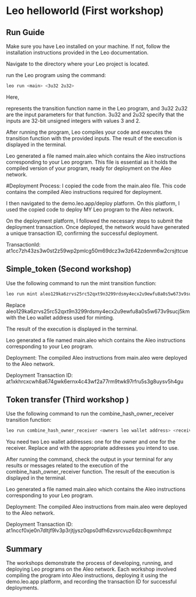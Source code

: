 # Leo helloworld (First workshop)

## Run Guide 

Make sure you have Leo installed on your machine. If not, follow the installation instructions provided in the Leo documentation.

Navigate to the directory where your Leo project is located.

run the Leo program using the command:
```bash
leo run <main> <3u32 2u32>
```
Here, <main> represents the transition function name in the Leo program, and 3u32 2u32 are the input parameters for that function.
3u32 and 2u32 specify that the inputs are 32-bit unsigned integers with values 3 and 2.

After running the program, Leo compiles your code and executes the transition function with the provided inputs.
The result of the execution is displayed in the terminal.

Leo generated a file named main.aleo which contains the Aleo instructions corresponding to your Leo program.
This file is essential as it holds the compiled version of your program, ready for deployment on the Aleo network.

#Deployment Process:
I copied the code from the main.aleo file.
This code contains the compiled Aleo instructions required for deployment.

I then navigated to the demo.leo.app/deploy platform.
On this platform, I used the copied code to deploy MY Leo program to the Aleo network.

On the deployment platform, I followed the necessary steps to submit the deployment transaction.
Once deployed, the network would have generated a unique transaction ID, confirming the successful deployment.

TransactionId: 	at1cc7zh43zs3w0st2z59wp2pmlcg50m69dcz3w3z642zdenm6w2crsjttcue


## Simple_token (Second workshop)

Use the following command to run the mint transition function:
```bash
leo run mint aleo129ka6zrvs25rc52qxt9n3299rdsmy4ecx2u9ewfu8a0s5w673v9sucj5km
```
Replace aleo129ka6zrvs25rc52qxt9n3299rdsmy4ecx2u9ewfu8a0s5w673v9sucj5km with the Leo wallet address used for minting.

The result of the execution is displayed in the terminal.

Leo generated a file named main.aleo which contains the Aleo instructions corresponding to your Leo program.

Deployment: The compiled Aleo instructions from main.aleo were deployed to the Aleo network.

Deployment Transaction ID: at1xkhrcxcwh8a674gwk6ernx4c43wf2a77rm9twk97rfru5s3g8uysv5h4gu

## Token transfer (Third workshop )

Use the following command to run the combine_hash_owner_receiver transition function:
```bash
leo run combine_hash_owner_receiver <owners leo wallet address> <receiver leo wallet address>
```
You need two Leo wallet addresses: one for the owner and one for the receiver. Replace <owners leo wallet address> and <receiver leo wallet address> with the appropriate addresses you intend to use.

After running the command, check the output in your terminal for any results or messages related to the execution of the combine_hash_owner_receiver function.
The result of the execution is displayed in the terminal.

Leo generated a file named main.aleo which contains the Aleo instructions corresponding to your Leo program.

Deployment: The compiled Aleo instructions from main.aleo were deployed to the Aleo network.

Deployment Transaction ID: at1nccf0xje0n7dltjf9lv3p3rjtjysz0qps0dfh6zvsrcvuz6dzc8qwmhmpz

##  Summary

The workshops demonstrate the process of developing, running, and deploying Leo programs on the Aleo network. Each workshop involved compiling the program into Aleo instructions, deploying it using the demo.leo.app platform, and recording the transaction ID for successful deployments.
